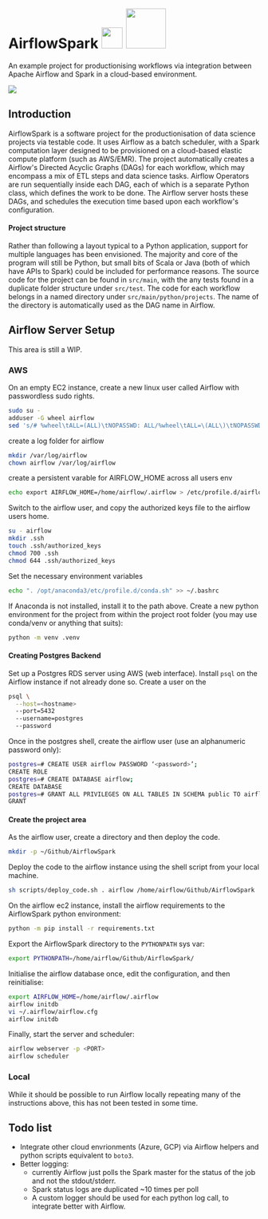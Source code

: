 
# AirflowSpark    <img src="https://airflow.apache.org/_images/pin_large.png" width="42"> <img src="https://spark.apache.org/images/spark-logo-trademark.png" width="80">
An example project for productionising workflows via integration between Apache Airflow and Spark in a cloud-based environment.

<img src="https://github.com/jmccartin/AirflowSpark/workflows/build%20status/badge.svg">

## Introduction
AirflowSpark is a software project for the productionisation of data science projects via testable code. 
It uses Airflow as a batch scheduler, with a Spark computation layer designed to be provisioned on a cloud-based 
elastic compute platform (such as AWS/EMR). The project automatically creates a Airflow's Directed Acyclic Graphs (DAGs) for each workflow, 
which may encompass a mix of ETL steps and data science tasks. Airflow Operators are run sequentially inside each DAG, 
each of which is a separate Python class, which defines the work to be done. The Airflow server hosts these DAGs, 
and schedules the execution time based upon each workflow's configuration.

#### Project structure
Rather than following a layout typical to a Python application, support for multiple languages has been envisioned.
The majority and core of the program will still be Python, but small bits of Scala or Java (both of which have APIs to Spark) could be included for performance reasons.
The source code for the project can be found in `src/main`, with the any tests found in a duplicate folder structure under `src/test`.
The code for each workflow belongs in a named directory under `src/main/python/projects`. The name of the directory is automatically used as the DAG name in Airflow.

## Airflow Server Setup
This area is still a WIP.
### AWS
On an empty EC2 instance, create a new linux user called Airflow with passwordless sudo rights.
```bash
sudo su -
adduser -G wheel airflow
sed 's/# %wheel\tALL=(ALL)\tNOPASSWD: ALL/%wheel\tALL=\(ALL\)\tNOPASSWD: ALL/' /etc/sudoers
```
create a log folder for airflow
```bash
mkdir /var/log/airflow
chown airflow /var/log/airflow
```
create a persistent varable for AIRFLOW_HOME across all users env
```bash
echo export AIRFLOW_HOME=/home/airflow/.airflow > /etc/profile.d/airflow.sh
```
Switch to the airflow user, and copy the authorized keys file to the airflow users home.
```bash
su - airflow
mkdir .ssh
touch .ssh/authorized_keys
chmod 700 .ssh
chmod 644 .ssh/authorized_keys
```
Set the necessary environment variables
```bash
echo ". /opt/anaconda3/etc/profile.d/conda.sh" >> ~/.bashrc
```
If Anaconda is not installed, install it to the path above.
Create a new python environment for the project from within the project root folder
(you may use conda/venv or anything that suits):
```bash
python -m venv .venv
```

#### Creating Postgres Backend
Set up a Postgres RDS server using AWS (web interface). Install `psql` on the Airflow instance if not already done so. Create a user on the 
```bash
psql \
  --host=<hostname>
  --port=5432
  --username=postgres
  --password
```
Once in the postgres shell, create the airflow user (use an alphanumeric password only):
```bash
postgres=# CREATE USER airflow PASSWORD ‘<password>’;
CREATE ROLE
postgres=# CREATE DATABASE airflow;
CREATE DATABASE
postgres=# GRANT ALL PRIVILEGES ON ALL TABLES IN SCHEMA public TO airflow;
GRANT
```

#### Create the project area
As the airflow user, create a directory and then deploy the code.
```bash
mkdir -p ~/Github/AirflowSpark
```
Deploy the code to the airflow instance using the shell script from your local machine.
```bash
sh scripts/deploy_code.sh . airflow /home/airflow/Github/AirflowSpark
```
On the airflow ec2 instance, install the airflow requirements to the AirflowSpark python environment:
```bash
python -m pip install -r requirements.txt
```
Export the AirflowSpark directory to the `PYTHONPATH` sys var:
```bash
export PYTHONPATH=/home/airflow/Github/AirflowSpark/
```
Initialise the airflow database once, edit the configuration, and then reinitialise:
```bash
export AIRFLOW_HOME=/home/airflow/.airflow
airflow initdb
vi ~/.airflow/airflow.cfg
airflow initdb
```
Finally, start the server and scheduler:
```bash
airflow webserver -p <PORT>
airflow scheduler
```
### Local
While it should be possible to run Airflow locally repeating many of the instructions above, this has not been tested in some time.

## Todo list
* Integrate other cloud envrionments (Azure, GCP) via Airflow helpers and python scripts equivalent to `boto3`.
* Better logging:
  * currently Airflow just polls the Spark master for the status of the job and not the stdout/stderr.
  * Spark status logs are duplicated ~10 times per poll
  * A custom logger should be used for each python log call, to integrate better with Airflow.

